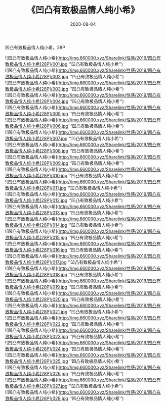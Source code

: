 ﻿---
layout: post
title:  《凹凸有致极品情人纯小希》
date:   2020-08-04
img: http://img.660000.xyz/Sharelink/性感/2019/凹凸有致极品情人纯小希[28P]/000.jpg
categories: [美女, 性感, 泳衣]
---

凹凸有致极品情人纯小希，28P

![凹凸有致极品情人纯小希](http://img.660000.xyz/Sharelink/性感/2019/凹凸有致极品情人纯小希[28P]/001.jpg ''凹凸有致极品情人纯小希'') <br>
![凹凸有致极品情人纯小希](http://img.660000.xyz/Sharelink/性感/2019/凹凸有致极品情人纯小希[28P]/002.jpg ''凹凸有致极品情人纯小希'') <br>
![凹凸有致极品情人纯小希](http://img.660000.xyz/Sharelink/性感/2019/凹凸有致极品情人纯小希[28P]/003.jpg ''凹凸有致极品情人纯小希'') <br>
![凹凸有致极品情人纯小希](http://img.660000.xyz/Sharelink/性感/2019/凹凸有致极品情人纯小希[28P]/004.jpg ''凹凸有致极品情人纯小希'') <br>
![凹凸有致极品情人纯小希](http://img.660000.xyz/Sharelink/性感/2019/凹凸有致极品情人纯小希[28P]/005.jpg ''凹凸有致极品情人纯小希'') <br>
![凹凸有致极品情人纯小希](http://img.660000.xyz/Sharelink/性感/2019/凹凸有致极品情人纯小希[28P]/006.jpg ''凹凸有致极品情人纯小希'') <br>
![凹凸有致极品情人纯小希](http://img.660000.xyz/Sharelink/性感/2019/凹凸有致极品情人纯小希[28P]/007.jpg ''凹凸有致极品情人纯小希'') <br>
![凹凸有致极品情人纯小希](http://img.660000.xyz/Sharelink/性感/2019/凹凸有致极品情人纯小希[28P]/008.jpg ''凹凸有致极品情人纯小希'') <br>
![凹凸有致极品情人纯小希](http://img.660000.xyz/Sharelink/性感/2019/凹凸有致极品情人纯小希[28P]/009.jpg ''凹凸有致极品情人纯小希'') <br>
![凹凸有致极品情人纯小希](http://img.660000.xyz/Sharelink/性感/2019/凹凸有致极品情人纯小希[28P]/010.jpg ''凹凸有致极品情人纯小希'') <br>
![凹凸有致极品情人纯小希](http://img.660000.xyz/Sharelink/性感/2019/凹凸有致极品情人纯小希[28P]/011.jpg ''凹凸有致极品情人纯小希'') <br>
![凹凸有致极品情人纯小希](http://img.660000.xyz/Sharelink/性感/2019/凹凸有致极品情人纯小希[28P]/012.jpg ''凹凸有致极品情人纯小希'') <br>
![凹凸有致极品情人纯小希](http://img.660000.xyz/Sharelink/性感/2019/凹凸有致极品情人纯小希[28P]/013.jpg ''凹凸有致极品情人纯小希'') <br>
![凹凸有致极品情人纯小希](http://img.660000.xyz/Sharelink/性感/2019/凹凸有致极品情人纯小希[28P]/014.jpg ''凹凸有致极品情人纯小希'') <br>
![凹凸有致极品情人纯小希](http://img.660000.xyz/Sharelink/性感/2019/凹凸有致极品情人纯小希[28P]/015.jpg ''凹凸有致极品情人纯小希'') <br>
![凹凸有致极品情人纯小希](http://img.660000.xyz/Sharelink/性感/2019/凹凸有致极品情人纯小希[28P]/016.jpg ''凹凸有致极品情人纯小希'') <br>
![凹凸有致极品情人纯小希](http://img.660000.xyz/Sharelink/性感/2019/凹凸有致极品情人纯小希[28P]/017.jpg ''凹凸有致极品情人纯小希'') <br>
![凹凸有致极品情人纯小希](http://img.660000.xyz/Sharelink/性感/2019/凹凸有致极品情人纯小希[28P]/018.jpg ''凹凸有致极品情人纯小希'') <br>
![凹凸有致极品情人纯小希](http://img.660000.xyz/Sharelink/性感/2019/凹凸有致极品情人纯小希[28P]/019.jpg ''凹凸有致极品情人纯小希'') <br>
![凹凸有致极品情人纯小希](http://img.660000.xyz/Sharelink/性感/2019/凹凸有致极品情人纯小希[28P]/020.jpg ''凹凸有致极品情人纯小希'') <br>
![凹凸有致极品情人纯小希](http://img.660000.xyz/Sharelink/性感/2019/凹凸有致极品情人纯小希[28P]/021.jpg ''凹凸有致极品情人纯小希'') <br>
![凹凸有致极品情人纯小希](http://img.660000.xyz/Sharelink/性感/2019/凹凸有致极品情人纯小希[28P]/022.jpg ''凹凸有致极品情人纯小希'') <br>
![凹凸有致极品情人纯小希](http://img.660000.xyz/Sharelink/性感/2019/凹凸有致极品情人纯小希[28P]/023.jpg ''凹凸有致极品情人纯小希'') <br>
![凹凸有致极品情人纯小希](http://img.660000.xyz/Sharelink/性感/2019/凹凸有致极品情人纯小希[28P]/024.jpg ''凹凸有致极品情人纯小希'') <br>
![凹凸有致极品情人纯小希](http://img.660000.xyz/Sharelink/性感/2019/凹凸有致极品情人纯小希[28P]/025.jpg ''凹凸有致极品情人纯小希'') <br>
![凹凸有致极品情人纯小希](http://img.660000.xyz/Sharelink/性感/2019/凹凸有致极品情人纯小希[28P]/026.jpg ''凹凸有致极品情人纯小希'') <br>
![凹凸有致极品情人纯小希](http://img.660000.xyz/Sharelink/性感/2019/凹凸有致极品情人纯小希[28P]/027.jpg ''凹凸有致极品情人纯小希'') <br>
![凹凸有致极品情人纯小希](http://img.660000.xyz/Sharelink/性感/2019/凹凸有致极品情人纯小希[28P]/028.jpg ''凹凸有致极品情人纯小希'') <br>
